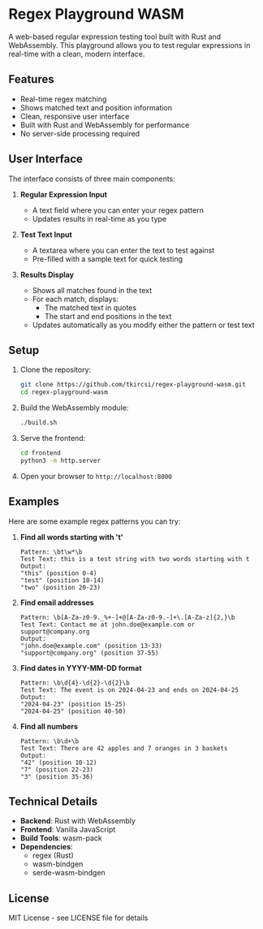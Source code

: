 # Regex Playground WASM

A web-based regular expression testing tool built with Rust and WebAssembly. This playground allows you to test regular expressions in real-time with a clean, modern interface.

## Features

- Real-time regex matching
- Shows matched text and position information
- Clean, responsive user interface
- Built with Rust and WebAssembly for performance
- No server-side processing required

## User Interface

The interface consists of three main components:

1. **Regular Expression Input**
   - A text field where you can enter your regex pattern
   - Updates results in real-time as you type

2. **Test Text Input**
   - A textarea where you can enter the text to test against
   - Pre-filled with a sample text for quick testing

3. **Results Display**
   - Shows all matches found in the text
   - For each match, displays:
     - The matched text in quotes
     - The start and end positions in the text
   - Updates automatically as you modify either the pattern or test text

## Setup

1. Clone the repository:
   ```bash
   git clone https://github.com/tkircsi/regex-playground-wasm.git
   cd regex-playground-wasm
   ```

2. Build the WebAssembly module:
   ```bash
   ./build.sh
   ```

3. Serve the frontend:
   ```bash
   cd frontend
   python3 -m http.server
   ```

4. Open your browser to `http://localhost:8000`

## Examples

Here are some example regex patterns you can try:

1. **Find all words starting with 't'**
   ```
   Pattern: \bt\w*\b
   Test Text: this is a test string with two words starting with t
   Output:
   "this" (position 0-4)
   "test" (position 10-14)
   "two" (position 20-23)
   ```

2. **Find email addresses**
   ```
   Pattern: \b[A-Za-z0-9._%+-]+@[A-Za-z0-9.-]+\.[A-Za-z]{2,}\b
   Test Text: Contact me at john.doe@example.com or support@company.org
   Output:
   "john.doe@example.com" (position 13-33)
   "support@company.org" (position 37-55)
   ```

3. **Find dates in YYYY-MM-DD format**
   ```
   Pattern: \b\d{4}-\d{2}-\d{2}\b
   Test Text: The event is on 2024-04-23 and ends on 2024-04-25
   Output:
   "2024-04-23" (position 15-25)
   "2024-04-25" (position 40-50)
   ```

4. **Find all numbers**
   ```
   Pattern: \b\d+\b
   Test Text: There are 42 apples and 7 oranges in 3 baskets
   Output:
   "42" (position 10-12)
   "7" (position 22-23)
   "3" (position 35-36)
   ```

## Technical Details

- **Backend**: Rust with WebAssembly
- **Frontend**: Vanilla JavaScript
- **Build Tools**: wasm-pack
- **Dependencies**:
  - regex (Rust)
  - wasm-bindgen
  - serde-wasm-bindgen

## License

MIT License - see LICENSE file for details
